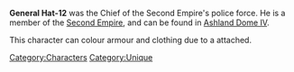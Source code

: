 **General Hat-12** was the Chief of the Second Empire's police force. He
is a member of the [Second Empire](Second_Empire.md "wikilink"), and can be
found in [Ashland Dome IV](Ashland_Dome_IV.md "wikilink").

This character can colour armour and clothing due to a [](Colour_Scheme.md) attached.

[Category:Characters](Category:Characters "wikilink")
[Category:Unique](Category:Unique "wikilink")